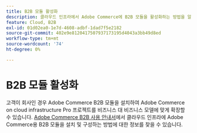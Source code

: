 ```yaml
---
title: B2B 모듈 활성화
description: 클라우드 인프라에서 Adobe Commerce에 B2B 모듈을 활성화하는 방법을 알아봅니다.
feature: Cloud, B2B
exl-id: 01d02ea0-1e7d-4608-adbf-1dad7f5e2182
source-git-commit: 402e9e8120417507937173195d4043a3bb49d8ed
workflow-type: tm+mt
source-wordcount: '74'
ht-degree: 0%

---
```


# B2B 모듈 활성화

고객이 회사인 경우 Adobe Commerce B2B 모듈을 설치하여 Adobe Commerce on cloud infrastructure Pro 프로젝트를 비즈니스 대 비즈니스 모델에 맞게 확장할 수 있습니다. [Adobe Commerce B2B 사용 안내서](https://experienceleague.adobe.com/docs/commerce-admin/b2b/guide-overview.html)에서 클라우드 인프라에 Adobe Commerce용 B2B 모듈을 설치 및 구성하는 방법에 대한 정보를 찾을 수 있습니다.

